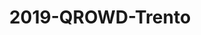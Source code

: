 ---
schema: default
title: 2019-QROWD-Trento 
organization: Unitn
notes: The QROWD project was an initiative by the Municipality of Trento to collect information about traffic, usage of parking for cars, motorcycles, and yellow-line parking spots in a fairly cost-effective manner. It involved sensor data collection with the i-Log application from respondents within the municipality of Trento in 2019. This data was used in the validation of other data sources, such as the data collected from the street cameras and other municipality sensors. This was a data fusion experiment, combining data from municipal sensors, other sources, such as google street view, and citizen data collected from respondents using the i-Log app. The main participants in this study were students from the University of Trento. In addition to the smart phone sensor data, demographic data, pictures, and questionnaire data was collected from the respondents.
resources:
  - name:  
    url: >-
       
    format:  
 
license: >-
  ./../../resources/2023LivePeopleLicense.html
dataset_name: QROWD
location: Trento (Italy)
latitude_map: 46.07
longitude_map: 11.13
start_date: 09/07/2020
end_date: 14/07/2020
dataset_type: Sensors
sensor_type: <a href="https://datascientiafoundation.github.io/LivePeople/datasets/2019-QROWD-Trento-Position/"> Position</a>, <a href="https://datascientiafoundation.github.io/LivePeople/datasets/2019-QROWD-Trento-Motion/"> Motion</a> 
size: 277 GB  
dataset_format: parquet
other_format: csv
number_participants: 157
language: unknown 
collection_name: QROWD
project_url: <a href="https://ds.datascientia.eu/community/public/projects/9e382c6d-6885-45df-97cb-d24fcbacc0a7">https://ds.datascientia.eu/community/public/projects/9e382c6d-6885-45df-97cb-d24fcbacc0a7</a>
category:
  - Project
5_stars: 3
publication_date: 20/12/2023
identifier: 003.AAAC.AAA.**
request_contact: datadistribution.knowdive@unitn.it
--- 